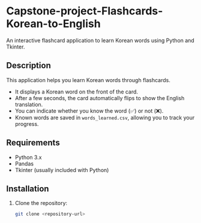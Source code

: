# Capstone-project-Flashcards-Korean-to-English

An interactive flashcard application to learn Korean words using Python and Tkinter.

## Description
This application helps you learn Korean words through flashcards.  
- It displays a Korean word on the front of the card.  
- After a few seconds, the card automatically flips to show the English translation.  
- You can indicate whether you know the word (✅) or not (❌).  
- Known words are saved in `words_learned.csv`, allowing you to track your progress.  

## Requirements
- Python 3.x
- Pandas
- Tkinter (usually included with Python)

## Installation
1. Clone the repository:
   ```bash
   git clone <repository-url>
